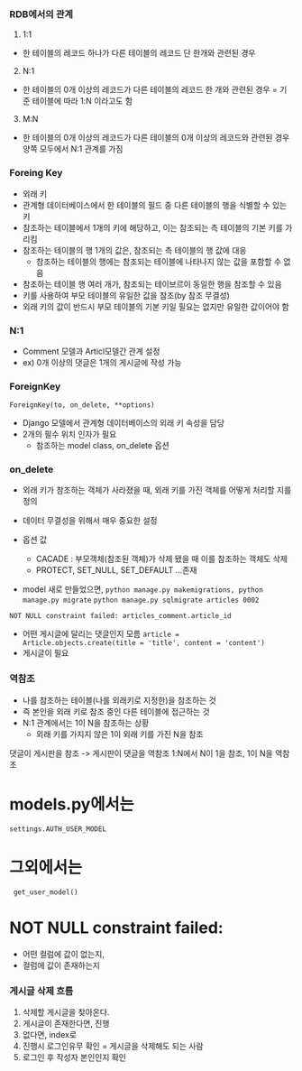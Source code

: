 ### RDB에서의 관계
1. 1:1
- 한 테이블의 레코드 하나가 다른 테이블의 레코드 단 한개와 관련된 경우

2. N:1
- 한 테이블의 0개 이상의 레코드가 다른 테이블의 레코드 한 개와 관련된 경우
= 기준 테이블에 따라 1:N 이라고도 함

3. M:N
- 한 테이블의 0개 이상의 레코드가 다른 테이블의 0개 이상의 레코드와 관련된 경우
양쪽 모두에서 N:1 관계를 가짐

### Foreing Key
- 외래 키
- 관계형 데이터베이스에서 한 테이블의 필드 중 다른 테이블의 행을 식별할 수 있는 키
- 참조하는 테이블에서 1개의 키에 해당하고, 이는 참조되는 측 테이블의 기본 키를 가리킴
- 참조하는 테이블의 행 1개의 값은, 참조되는 측 테이블의 행 값에 대응
    - 참조하는 테이블의 행에는 참조되는 테이블에 나타나지 않는 값을 포함할 수 없음
-  참조하는 테이블 행 여러 개가, 참조되는 테이브르이 동일한 행을 참조할 수 있음
-  키를 사용하여 부모 테이블의 유일한 값을 참조(by 참조 무결성)
- 외래 키의 값이 반드시 부모 테이블의 기본 키일 필요는 없지만 유일한 값이어야 함


### N:1
- Comment 모델과 Articl모델간 관계 설정
- ex) 0개 이상의 댓글은 1개의 게시글에 작성 가능

### ForeignKey
```ForeignKey(to, on_delete, **options)```
- Django 모델에서 관계형 데이터베이스의 외래 키 속성을 담당
- 2개의 필수 위치 인자가 필요
    - 참조하는 model class, on_delete 옵션

### on_delete
- 외래 키가 참조하는 객체가 사라졌을 때, 외래 키를 가진 객체를 어떻게 처리할 지를 정의
- 데이터 무결성을 위해서 매우 중요한 설정
- 옵션 값
    - CACADE : 부모객체(참조된 객체)가 삭제 됐을 때 이를 참조하는 객체도 삭제
    - PROTECT, SET_NULL, SET_DEFAULT ...존재

- model 새로 만들었으면, 
```python manage.py makemigrations, python manage.py migrate```
```python manage.py sqlmigrate articles 0002```

```NOT NULL constraint failed: articles_comment.article_id```
- 어떤 게시글에 달리는 댓글인지 모름
```article = Article.objects.create(title = 'title', content = 'content')``` 
- 게시글이 필요

### 역참조
- 나를 참조하는 테이블(나를 외래키로 지정한)을 참조하는 것
- 즉 본인을 외래 키로 참조 중인 다른 테이블에 접근하는 것
- N:1 관계에서는 1이 N을 참조하는 상황
    - 외래 키를 가지지 않은 1이 외래 키를 가진 N을 참조

댓글이 게시판을 참조 -> 게시판이 댓글을 역참조 1:N에서 N이 1을 참조, 1이 N을 역참조

# models.py에서는
```settings.AUTH_USER_MODEL```
# 그외에서는
``` get_user_model()```

# NOT NULL constraint failed:
- 어떤 컬럼에 값이 없는지,
- 컬럼에 값이 존재하는지

### 게시글 삭제 흐름
1. 삭제할 게시글을 찾아온다.
2. 게시글이 존재한다면, 진행
3. 없다면, index로
4. 진행시 로그인유무 확인 = 게시글을 삭제해도 되는 사람
5. 로그인 후 작성자 본인인지 확인